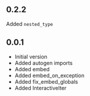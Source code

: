 0.2.2
-----
Added `nested_type`


0.0.1
-----
* Initial version
* Added autogen imports
* Added embed
* Added embed_on_exception
* Added fix_embed_globals
* Added InteractiveIter

